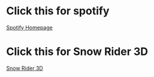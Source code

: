 # Click this for spotify

[Spotify Homepage](https://www.spotify.com/)

# Click this for Snow Rider 3D

[Snow Rider 3D](about:blank)
